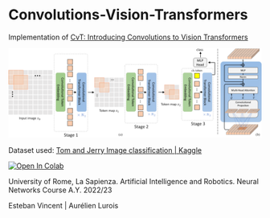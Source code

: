 # Convolutions-Vision-Transformers

Implementation of [CvT: Introducing Convolutions to Vision Transformers](https://arxiv.org/abs/2103.15808)

![Pipeline](figures/pipeline.png)

Dataset used: [Tom and Jerry Image classification | Kaggle](https://www.kaggle.com/datasets/balabaskar/tom-and-jerry-image-classification)

<a target="_blank" href="https://colab.research.google.com/github/EstebanVincent/Convolutions-Vision-Transformers/blob/main/Submission.ipynb">
  <img src="https://colab.research.google.com/assets/colab-badge.svg" alt="Open In Colab"/>
</a>

University of Rome, La Sapienza. Artificial Intelligence and Robotics. Neural Networks Course A.Y. 2022/23

Esteban Vincent | Aurélien Lurois
